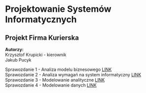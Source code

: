 # Projektowanie Systemów Informatycznych
## Projekt Firma Kurierska
**Autorzy:**\
Krzysztof Krupicki - kierownik\
Jakub Pucyk

Sprawozdanie 1 - Analiza modelu biznesowego [LINK](Sprawozdania/Sprawozdanie%201%20-%20Analiza%20modelu%20biznesowego.pdf) \
Sprawozdanie 2 - Analiza wymagań na system informatyczny [LINK](Sprawozdania/Sprawozdanie%202%20-%20Analiza%20wymagań%20na%20system%20informatyczny.pdf) \
Sprawozdanie 3 - Modelowanie analityczne [LINK](Sprawozdania/Sprawozdanie%203%20-%20Modelowanie%20analityczne.pdf) \
Sprawozdanie 4 - Modelowanie danych [LINK](Sprawozdania/Sprawozdanie%204%20-%20Modelowanie%danych.pdf)
